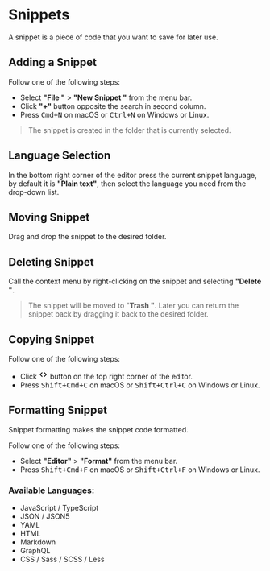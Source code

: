 # Snippets

A snippet is a piece of code that you want to save for later use.

## Adding a Snippet

Follow one of the following steps:

- Select **"File "** > **"New Snippet "** from the menu bar.
- Click **"+"** button opposite the search in second column.
- Press <kbd>Cmd+N</kbd> on macOS or <kbd>Ctrl+N</kbd> on Windows or Linux.

> The snippet is created in the folder that is currently selected.

## Language Selection

In the bottom right corner of the editor press the current snippet language, by default it is **"Plain text"**, then select the language you need from the drop-down list.

## Moving Snippet

Drag and drop the snippet to the desired folder.

## Deleting Snippet

Call the context menu by right-clicking on the snippet and selecting **"Delete "**.

> The snippet will be moved to "**Trash "**. Later you can return the snippet back by dragging it back to the desired folder.

## Copying Snippet

Follow one of the following steps:

- Click <svg xmlns="http://www.w3.org/2000/svg" width="18" height="18" viewBox="0 0 24 24" fill="#000"><path d="M9.71,6.29a1,1,0,0,0-1.42,0l-5,5a1,1,0,0,0,0,1.42l5,5a1,1,0,0,0,1.42,0,1,1,0,0,0,0-1.42L5.41,12l4.3-4.29A1,1,0,0,0,9.71,6.29Zm11,5-5-5a1,1,0,0,0-1.42,1.42L18.59,12l-4.3,4.29a1,1,0,0,0,0,1.42,1,1,0,0,0,1.42,0l5-5A1,1,0,0,0,20.71,11.29Z"></path></svg> button on the top right corner of the editor.
- Press <kbd>Shift+Cmd+C</kbd> on macOS or <kbd>Shift+Ctrl+C</kbd> on Windows or Linux.

## Formatting Snippet

Snippet formatting makes the snippet code formatted.

Follow one of the following steps:

- Select **"Editor"** > **"Format"** from the menu bar.
- Press <kbd>Shift+Cmd+F</kbd> on macOS or <kbd>Shift+Ctrl+F</kbd> on Windows or Linux.

### Available Languages:

- JavaScript / TypeScript
- JSON / JSON5
- YAML
- HTML
- Markdown
- GraphQL
- CSS / Sass / SCSS / Less
